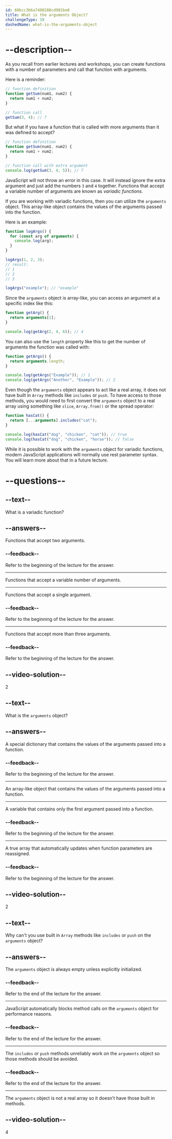 ```yaml
---
id: 68bcc3b6a7480288cd981be0
title: What is the arguments Object?
challengeType: 19
dashedName: what-is-the-arguments-object
---
```


# --description--

As you recall from earlier lectures and workshops, you can create functions with a number of parameters and call that function with arguments.

Here is a reminder:

```js
// function definition
function getSum(num1, num2) {
  return num1 + num2;
}

// function call
getSum(3, 4); // 7
```

But what if you have a function that is called with more arguments than it was defined to accept?

```js
// function definition
function getSum(num1, num2) {
  return num1 + num2;
}

// function call with extra argument
console.log(getSum(3, 4, 5)); // 7
```

JavaScript will not throw an error in this case. It will instead ignore the extra argument and just add the numbers `3` and `4` together. Functions that accept a variable number of arguments are known as <dfn>variadic functions</dfn>.

If you are working with variadic functions, then you can utilize the `arguments` object. This array-like object contains the values of the arguments passed into the function.

Here is an example:

```js
function logArgs() {
  for (const arg of arguments) {
    console.log(arg);
  }
}

logArgs(1, 2, 3);
// result:
// 1
// 2
// 3

logArgs("example"); // "example"
```

Since the `arguments` object is array-like, you can access an argument at a specific index like this:

```js
function getArg() {
  return arguments[1];
}

console.log(getArg(2, 4, 6)); // 4
```

You can also use the `length` property like this to get the number of arguments the function was called with:

```js
function getArgs() {
  return arguments.length;
}

console.log(getArgs("Example")); // 1
console.log(getArgs("Another", "Example")); // 2
```

Even though the `arguments` object appears to act like a real array, it does not have built in `Array` methods like `includes` or `push`. To have access to those methods, you would need to first convert the `arguments` object to a real array using something like `slice`, `Array.from()` or the spread operator:

```js
function hasCat() {
  return [...arguments].includes("cat");
}

console.log(hasCat("dog", "chicken", "cat")); // true
console.log(hasCat("dog", "chicken", "horse")); // false
```

While it is possible to work with the `arguments` object for variadic functions, modern JavaScript applications will normally use rest parameter syntax. You will learn more about that in a future lecture.

# --questions--

## --text--

What is a variadic function?

## --answers--

Functions that accept two arguments.

### --feedback--

Refer to the beginning of the lecture for the answer.

---

Functions that accept a variable number of arguments.

---

Functions that accept a single argument.

### --feedback--

Refer to the beginning of the lecture for the answer.

---

Functions that accept more than three arguments.

### --feedback--

Refer to the beginning of the lecture for the answer.

## --video-solution--

2

## --text--

What is the `arguments` object?

## --answers--

A special dictionary that contains the values of the arguments passed into a function.

### --feedback--

Refer to the beginning of the lecture for the answer.

---

An array-like object that contains the values of the arguments passed into a function.

---

A variable that contains only the first argument passed into a function.

### --feedback--

Refer to the beginning of the lecture for the answer.

---

A true array that automatically updates when function parameters are reassigned.

### --feedback--

Refer to the beginning of the lecture for the answer.

## --video-solution--

2

## --text--

Why can't you use built in `Array` methods like `includes` or `push` on the `arguments` object?

## --answers--

The `arguments` object is always empty unless explicitly initialized.

### --feedback--

Refer to the end of the lecture for the answer.

---

JavaScript automatically blocks method calls on the `arguments` object for performance reasons.

### --feedback--

Refer to the end of the lecture for the answer.

---

The `includes` or `push` methods unreliably work on the `arguments` object so those methods should be avoided.

### --feedback--

Refer to the end of the lecture for the answer.

---

The `arguments` object is not a real array so it doesn't have those built in methods.

## --video-solution--

4
